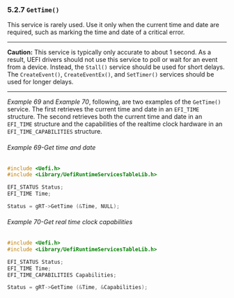 <!--- @file
  5.2.7 GetTime()

  Copyright (c) 2012-2018, Intel Corporation. All rights reserved.<BR>

  Redistribution and use in source (original document form) and 'compiled'
  forms (converted to PDF, epub, HTML and other formats) with or without
  modification, are permitted provided that the following conditions are met:

  1) Redistributions of source code (original document form) must retain the
     above copyright notice, this list of conditions and the following
     disclaimer as the first lines of this file unmodified.

  2) Redistributions in compiled form (transformed to other DTDs, converted to
     PDF, epub, HTML and other formats) must reproduce the above copyright
     notice, this list of conditions and the following disclaimer in the
     documentation and/or other materials provided with the distribution.

  THIS DOCUMENTATION IS PROVIDED BY TIANOCORE PROJECT "AS IS" AND ANY EXPRESS OR
  IMPLIED WARRANTIES, INCLUDING, BUT NOT LIMITED TO, THE IMPLIED WARRANTIES OF
  MERCHANTABILITY AND FITNESS FOR A PARTICULAR PURPOSE ARE DISCLAIMED. IN NO
  EVENT SHALL TIANOCORE PROJECT  BE LIABLE FOR ANY DIRECT, INDIRECT, INCIDENTAL,
  SPECIAL, EXEMPLARY, OR CONSEQUENTIAL DAMAGES (INCLUDING, BUT NOT LIMITED TO,
  PROCUREMENT OF SUBSTITUTE GOODS OR SERVICES; LOSS OF USE, DATA, OR PROFITS;
  OR BUSINESS INTERRUPTION) HOWEVER CAUSED AND ON ANY THEORY OF LIABILITY,
  WHETHER IN CONTRACT, STRICT LIABILITY, OR TORT (INCLUDING NEGLIGENCE OR
  OTHERWISE) ARISING IN ANY WAY OUT OF THE USE OF THIS DOCUMENTATION, EVEN IF
  ADVISED OF THE POSSIBILITY OF SUCH DAMAGE.

-->

### 5.2.7 `GetTime()`

This service is rarely used. Use it only when the current time and date are
required, such as marking the time and date of a critical error.

**********
**Caution:** This service is typically only accurate to about 1 second. As a
result, UEFI drivers should not use this service to poll or wait for an event
from a device. Instead, the `Stall()` service should be used for short
delays. The `CreateEvent()`, `CreateEventEx()`, and `SetTimer()` services
should be used for longer delays.
**********

_Example 69_ and _Example 70_, following, are two examples of the `GetTime()`
service. The first retrieves the current time and date in an `EFI_TIME`
structure. The second retrieves both the current time and date in an `EFI_TIME`
structure and the capabilities of the realtime clock hardware in an
`EFI_TIME_CAPABILITIES` structure.

###### Example 69-Get time and date

```c
#include <Uefi.h>
#include <Library/UefiRuntimeServicesTableLib.h>

EFI_STATUS Status;
EFI_TIME Time;

Status = gRT->GetTime (&Time, NULL);
```

###### Example 70-Get real time clock capabilities

```c
#include <Uefi.h>
#include <Library/UefiRuntimeServicesTableLib.h>

EFI_STATUS Status;
EFI_TIME Time;
EFI_TIME_CAPABILITIES Capabilities;

Status = gRT->GetTime (&Time, &Capabilities);
```

